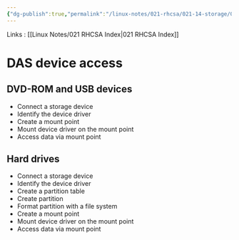 ```yaml
---
{"dg-publish":true,"permalink":"/linux-notes/021-rhcsa/021-14-storage/021-14-2-das-device-access/","noteIcon":"","created":"2023-10-07T13:47:51.664+05:30","updated":"2023-10-13T17:11:00.202+05:30"}
---
```


Links : [[Linux Notes/021 RHCSA Index\|021 RHCSA Index]]

# DAS device access

## DVD-ROM and USB devices
- Connect a storage device
- Identify the device driver
- Create a mount point
- Mount device driver on the mount point
- Access data via mount point

<style> .container {font-family: sans-serif; text-align: center;} .button-wrapper button {z-index: 1;height: 40px; width: 100px; margin: 10px;padding: 5px;} .excalidraw .App-menu_top .buttonList { display: flex;} .excalidraw-wrapper { height: 800px; margin: 50px; position: relative;} :root[dir="ltr"] .excalidraw .layer-ui__wrapper .zen-mode-transition.App-menu_bottom--transition-left {transform: none;} </style><script src="https://cdn.jsdelivr.net/npm/react@17/umd/react.production.min.js"></script><script src="https://cdn.jsdelivr.net/npm/react-dom@17/umd/react-dom.production.min.js"></script><script type="text/javascript" src="https://cdn.jsdelivr.net/npm/@excalidraw/excalidraw@0/dist/excalidraw.production.min.js"></script><div id="DAS_device_access_2023-10-06_1514.23.excalidraw.md1"></div><script>(function(){const InitialData={"type":"excalidraw","version":2,"source":"https://github.com/zsviczian/obsidian-excalidraw-plugin/releases/tag/1.9.19","elements":[{"id":"VMxRQQEDtOwo0eM0g9b4s","type":"rectangle","x":-318.421875,"y":-106.03944396972656,"width":118,"height":69,"angle":0,"strokeColor":"#1e1e1e","backgroundColor":"transparent","fillStyle":"hachure","strokeWidth":1,"strokeStyle":"solid","roughness":1,"opacity":100,"groupIds":[],"frameId":null,"roundness":{"type":3},"seed":922819439,"version":48,"versionNonce":447763535,"isDeleted":false,"boundElements":[{"type":"text","id":"IU1RXu3p"},{"id":"v45SffZUZFlBrjFyVo04F","type":"arrow"}],"updated":1696585526980,"link":null,"locked":false},{"id":"IU1RXu3p","type":"text","x":-288.4918441772461,"y":-84.03944396972656,"width":58.13993835449219,"height":25,"angle":0,"strokeColor":"#1e1e1e","backgroundColor":"transparent","fillStyle":"hachure","strokeWidth":1,"strokeStyle":"solid","roughness":1,"opacity":100,"groupIds":[],"frameId":null,"roundness":null,"seed":1916377231,"version":28,"versionNonce":571936207,"isDeleted":false,"boundElements":null,"updated":1696585507991,"link":null,"locked":false,"text":"device","rawText":"device","fontSize":20,"fontFamily":1,"textAlign":"center","verticalAlign":"middle","baseline":17,"containerId":"VMxRQQEDtOwo0eM0g9b4s","originalText":"device","lineHeight":1.25},{"type":"rectangle","version":67,"versionNonce":326529089,"isDeleted":false,"id":"lmIaNgiK_CKP8K7ZgVCkG","fillStyle":"hachure","strokeWidth":1,"strokeStyle":"solid","roughness":1,"opacity":100,"angle":0,"x":-83.11865234375,"y":-108.78144836425781,"strokeColor":"#1e1e1e","backgroundColor":"transparent","width":118,"height":69,"seed":1674154593,"groupIds":[],"frameId":null,"roundness":{"type":3},"boundElements":[{"type":"text","id":"ZI3FjhoK"},{"id":"v45SffZUZFlBrjFyVo04F","type":"arrow"},{"id":"rCq2J1YlVpO5Mj8o8xsul","type":"arrow"}],"updated":1696585547260,"link":null,"locked":false},{"type":"text","version":52,"versionNonce":294225807,"isDeleted":false,"id":"ZI3FjhoK","fillStyle":"hachure","strokeWidth":1,"strokeStyle":"solid","roughness":1,"opacity":100,"angle":0,"x":-51.298622131347656,"y":-86.78144836425781,"strokeColor":"#1e1e1e","backgroundColor":"transparent","width":54.35993957519531,"height":25,"seed":948608577,"groupIds":[],"frameId":null,"roundness":null,"boundElements":[],"updated":1696585522398,"link":null,"locked":false,"fontSize":20,"fontFamily":1,"text":"driver","rawText":"driver","textAlign":"center","verticalAlign":"middle","containerId":"lmIaNgiK_CKP8K7ZgVCkG","originalText":"driver","lineHeight":1.25,"baseline":17},{"type":"rectangle","version":146,"versionNonce":140599681,"isDeleted":false,"id":"whPaslj46GfEyT0Y2lLeb","fillStyle":"hachure","strokeWidth":1,"strokeStyle":"solid","roughness":1,"opacity":100,"angle":0,"x":266.1964111328125,"y":-107.62089538574219,"strokeColor":"#1e1e1e","backgroundColor":"transparent","width":118,"height":69,"seed":1162609615,"groupIds":[],"frameId":null,"roundness":{"type":3},"boundElements":[{"type":"text","id":"Thl80LyP"},{"id":"rCq2J1YlVpO5Mj8o8xsul","type":"arrow"},{"id":"-dc4Jb943HuJw7rCXz8jL","type":"arrow"}],"updated":1696585564900,"link":null,"locked":false},{"type":"text","version":137,"versionNonce":54028367,"isDeleted":false,"id":"Thl80LyP","fillStyle":"hachure","strokeWidth":1,"strokeStyle":"solid","roughness":1,"opacity":100,"angle":0,"x":292.3264389038086,"y":-98.12089538574219,"strokeColor":"#1e1e1e","backgroundColor":"transparent","width":65.73994445800781,"height":50,"seed":802730479,"groupIds":[],"frameId":null,"roundness":null,"boundElements":[],"updated":1696585541136,"link":null,"locked":false,"fontSize":20,"fontFamily":1,"text":"mount \npoint","rawText":"mount point","textAlign":"center","verticalAlign":"middle","containerId":"whPaslj46GfEyT0Y2lLeb","originalText":"mount point","lineHeight":1.25,"baseline":42},{"type":"rectangle","version":112,"versionNonce":819487233,"isDeleted":false,"id":"5FTg_8Jm-pK1Ini62o0Is","fillStyle":"hachure","strokeWidth":1,"strokeStyle":"solid","roughness":1,"opacity":100,"angle":0,"x":524.3609619140625,"y":-108.07435607910156,"strokeColor":"#1e1e1e","backgroundColor":"transparent","width":118,"height":69,"seed":1623480897,"groupIds":[],"frameId":null,"roundness":{"type":3},"boundElements":[{"type":"text","id":"tRjxWIVc"},{"id":"-dc4Jb943HuJw7rCXz8jL","type":"arrow"}],"updated":1696585570519,"link":null,"locked":false},{"type":"text","version":104,"versionNonce":106854881,"isDeleted":false,"id":"tRjxWIVc","fillStyle":"hachure","strokeWidth":1,"strokeStyle":"solid","roughness":1,"opacity":100,"angle":0,"x":550.3209915161133,"y":-98.57435607910156,"strokeColor":"#1e1e1e","backgroundColor":"transparent","width":66.07994079589844,"height":50,"seed":2124507681,"groupIds":[],"frameId":null,"roundness":null,"boundElements":[],"updated":1696585570519,"link":null,"locked":false,"fontSize":20,"fontFamily":1,"text":"data \naccess","rawText":"data access","textAlign":"center","verticalAlign":"middle","containerId":"5FTg_8Jm-pK1Ini62o0Is","originalText":"data access","lineHeight":1.25,"baseline":42},{"id":"v45SffZUZFlBrjFyVo04F","type":"arrow","x":-194.571533203125,"y":-72.41572570800781,"width":102.5335693359375,"height":0.876373291015625,"angle":0,"strokeColor":"#1e1e1e","backgroundColor":"transparent","fillStyle":"hachure","strokeWidth":1,"strokeStyle":"solid","roughness":1,"opacity":100,"groupIds":[],"frameId":null,"roundness":{"type":2},"seed":1358395585,"version":38,"versionNonce":1700721263,"isDeleted":false,"boundElements":null,"updated":1696585526980,"link":null,"locked":false,"points":[[0,0],[102.5335693359375,-0.876373291015625]],"lastCommittedPoint":null,"startBinding":{"elementId":"VMxRQQEDtOwo0eM0g9b4s","focus":-0.009198700675567028,"gap":5.850341796875},"endBinding":{"elementId":"lmIaNgiK_CKP8K7ZgVCkG","focus":-0.011679442122092763,"gap":8.9193115234375},"startArrowhead":null,"endArrowhead":"arrow"},{"id":"rCq2J1YlVpO5Mj8o8xsul","type":"arrow","x":45.550048828125,"y":-69.78672790527344,"width":209.4490966796875,"height":0.8763427734375,"angle":0,"strokeColor":"#1e1e1e","backgroundColor":"transparent","fillStyle":"hachure","strokeWidth":1,"strokeStyle":"solid","roughness":1,"opacity":100,"groupIds":[],"frameId":null,"roundness":{"type":2},"seed":1164435599,"version":63,"versionNonce":2124464161,"isDeleted":false,"boundElements":null,"updated":1696585547260,"link":null,"locked":false,"points":[[0,0],[209.4490966796875,-0.8763427734375]],"lastCommittedPoint":null,"startBinding":{"elementId":"lmIaNgiK_CKP8K7ZgVCkG","focus":0.13774531378335075,"gap":10.668701171875},"endBinding":{"elementId":"whPaslj46GfEyT0Y2lLeb","focus":-0.06228237205767572,"gap":11.197265625},"startArrowhead":null,"endArrowhead":"arrow"},{"id":"4fCUUB1x","type":"text","x":109.523681640625,"y":-95.53956604003906,"width":55.73994445800781,"height":25,"angle":0,"strokeColor":"#1e1e1e","backgroundColor":"transparent","fillStyle":"hachure","strokeWidth":1,"strokeStyle":"solid","roughness":1,"opacity":100,"groupIds":[],"frameId":null,"roundness":null,"seed":952313761,"version":25,"versionNonce":155246689,"isDeleted":false,"boundElements":null,"updated":1696585557177,"link":null,"locked":false,"text":"mount","rawText":"mount","fontSize":20,"fontFamily":1,"textAlign":"left","verticalAlign":"top","baseline":17,"containerId":null,"originalText":"mount","lineHeight":1.25},{"id":"-dc4Jb943HuJw7rCXz8jL","type":"arrow","x":396.9688720703125,"y":-73.53952192911397,"width":113.9263916015625,"height":0.3865711518596697,"angle":0,"strokeColor":"#1e1e1e","backgroundColor":"transparent","fillStyle":"hachure","strokeWidth":1,"strokeStyle":"solid","roughness":1,"opacity":100,"groupIds":[],"frameId":null,"roundness":{"type":2},"seed":1519384399,"version":61,"versionNonce":908080545,"isDeleted":false,"boundElements":null,"updated":1696585570519,"link":null,"locked":false,"points":[[0,0],[113.9263916015625,-0.3865711518596697]],"lastCommittedPoint":null,"startBinding":{"elementId":"whPaslj46GfEyT0Y2lLeb","focus":-0.004964192708333333,"gap":12.7724609375},"endBinding":{"elementId":"5FTg_8Jm-pK1Ini62o0Is","focus":0.017222528872282608,"gap":13.4656982421875},"startArrowhead":null,"endArrowhead":"arrow"}],"appState":{"theme":"dark","viewBackgroundColor":"#ffffff","currentItemStrokeColor":"#1e1e1e","currentItemBackgroundColor":"transparent","currentItemFillStyle":"hachure","currentItemStrokeWidth":1,"currentItemStrokeStyle":"solid","currentItemRoughness":1,"currentItemOpacity":100,"currentItemFontFamily":1,"currentItemFontSize":20,"currentItemTextAlign":"left","currentItemStartArrowhead":null,"currentItemEndArrowhead":"arrow","scrollX":-66.73321533203125,"scrollY":405.19830322265625,"zoom":{"value":1},"currentItemRoundness":"round","gridSize":null,"gridColor":{"Bold":"#C9C9C9FF","Regular":"#EDEDEDFF"},"currentStrokeOptions":null,"previousGridSize":null,"frameRendering":{"enabled":true,"clip":true,"name":true,"outline":true}},"files":{}};InitialData.scrollToContent=true;App=()=>{const e=React.useRef(null),t=React.useRef(null),[n,i]=React.useState({width:void 0,height:void 0});return React.useEffect(()=>{i({width:t.current.getBoundingClientRect().width,height:t.current.getBoundingClientRect().height});const e=()=>{i({width:t.current.getBoundingClientRect().width,height:t.current.getBoundingClientRect().height})};return window.addEventListener("resize",e),()=>window.removeEventListener("resize",e)},[t]),React.createElement(React.Fragment,null,React.createElement("div",{className:"excalidraw-wrapper",ref:t},React.createElement(ExcalidrawLib.Excalidraw,{ref:e,width:n.width,height:n.height,initialData:InitialData,viewModeEnabled:!0,zenModeEnabled:!0,gridModeEnabled:!1})))},excalidrawWrapper=document.getElementById("DAS_device_access_2023-10-06_1514.23.excalidraw.md1");ReactDOM.render(React.createElement(App),excalidrawWrapper);})();</script>

## Hard drives
- Connect a storage device
- Identify the device driver
- Create a partition table
- Create partition
- Format partition with a file system
- Create a mount point
- Mount device driver on the mount point
- Access data via mount point